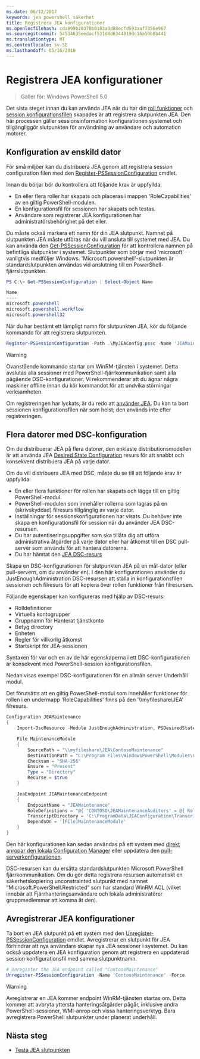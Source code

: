 ```yaml
---
ms.date: 06/12/2017
keywords: jea powershell säkerhet
title: Registrera JEA konfigurationer
ms.openlocfilehash: cda899b20378b0183a3d88ecfd593aaf7356e967
ms.sourcegitcommit: 54534635eedacf531d8d6344019dc16a50b8b441
ms.translationtype: MT
ms.contentlocale: sv-SE
ms.lasthandoff: 05/16/2018
---
```

# <a name="registering-jea-configurations"></a>Registrera JEA konfigurationer

> Gäller för: Windows PowerShell 5.0

Det sista steget innan du kan använda JEA när du har din [roll funktioner](role-capabilities.md) och [session konfigurationsfilen](session-configurations.md) skapades är att registrera slutpunkten JEA.
Den här processen gäller sessionsinformation konfigurationen systemet och tillgängliggör slutpunkten för användning av användare och automation motorer.

## <a name="single-machine-configuration"></a>Konfiguration av enskild dator

För små miljöer kan du distribuera JEA genom att registrera session configuration filen med den [Register-PSSessionConfiguration](https://msdn.microsoft.com/powershell/reference/5.1/microsoft.powershell.core/register-pssessionconfiguration) cmdlet.

Innan du börjar bör du kontrollera att följande krav är uppfyllda:
- En eller flera roller har skapats och placeras i mappen 'RoleCapabilities' av en giltig PowerShell-modulen.
- En konfigurationsfil för sessionen har skapats och testas.
- Användare som registrerar JEA konfigurationen har administratörsbehörighet på det eller.

Du måste också markera ett namn för din JEA slutpunkt.
Namnet på slutpunkten JEA måste utföras när du vill ansluta till systemet med JEA.
Du kan använda den [Get-PSSessionConfiguration](https://msdn.microsoft.com/powershell/reference/5.1/microsoft.powershell.core/get-pssessionconfiguration) för att kontrollera namnen på befintliga slutpunkter i systemet.
Slutpunkter som börjar med 'microsoft' vanligtvis medföljer Windows.
'Microsoft.powershell'-slutpunkten är standardslutpunkten användas vid anslutning till en PowerShell-fjärrslutpunkten.

```powershell
PS C:\> Get-PSSessionConfiguration | Select-Object Name

Name
----
microsoft.powershell
microsoft.powershell.workflow
microsoft.powershell32
```

När du har bestämt ett lämpligt namn för slutpunkten JEA, kör du följande kommando för att registrera slutpunkten.

```powershell
Register-PSSessionConfiguration -Path .\MyJEAConfig.pssc -Name 'JEAMaintenance' -Force
```

> [!WARNING]
> Ovanstående kommando startar om WinRM-tjänsten i systemet.
> Detta avslutas alla sessioner med PowerShell-fjärrkommunikation samt alla pågående DSC-konfigurationer.
> Vi rekommenderar att du ägnar några maskiner offline innan du kör kommandot för att undvika störningar verksamheten.

Om registreringen har lyckats, är du redo att [använder JEA](using-jea.md).
Du kan ta bort sessionen konfigurationsfilen när som helst; den används inte efter registreringen.

## <a name="multi-machine-configuration-with-dsc"></a>Flera datorer med DSC-konfiguration

Om du distribuerar JEA på flera datorer, den enklaste distributionsmodellen är att använda JEA [Desired State Configuration](https://msdn.microsoft.com/en-us/powershell/dsc/overview) resurs för att snabbt och konsekvent distribuera JEA på varje dator.

Om du vill distribuera JEA med DSC, måste du se till att följande krav är uppfyllda:
- En eller flera funktioner för rollen har skapats och lägga till en giltig PowerShell-modul.
- PowerShell-modulen som innehåller rollerna som lagras på en (skrivskyddad) filresurs tillgänglig av varje dator.
- Inställningar för sessionskonfigurationen har visats. Du behöver inte skapa en konfigurationsfil för session när du använder JEA DSC-resursen.
- Du har autentiseringsuppgifter som ska tillåta dig att utföra administrativa åtgärder på varje dator eller har åtkomst till en DSC pull-server som används för att hantera datorerna.
- Du har hämtat den [JEA DSC-resurs](https://github.com/PowerShell/JEA/tree/master/DSC%20Resource)

Skapa en DSC-konfigurationen för slutpunkten JEA på en mål-dator (eller pull-servern, om du använder en).
I den här konfigurationen använder du JustEnoughAdministration DSC-resursen att ställa in konfigurationsfilen sessionen och filresurs för att kopiera över rollen funktioner från filresursen.

Följande egenskaper kan konfigureras med hjälp av DSC-resurs:
- Rolldefinitioner
- Virtuella kontogrupper
- Gruppnamn för Hanterat tjänstkonto
- Betyg directory
- Enheten
- Regler för villkorlig åtkomst
- Startskript för JEA-sessionen

Syntaxen för var och en av de här egenskaperna i ett DSC-konfigurationen är konsekvent med PowerShell-session konfigurationsfilen.

Nedan visas exempel DSC-konfigurationen för en allmän server Underhåll modul.

Det förutsätts att en giltig PowerShell-modul som innehåller funktioner för rollen i en undermapp 'RoleCapabilities' finns på den '\\\\myfileshare\\JEA' filresurs.


```powershell
Configuration JEAMaintenance
{
    Import-DscResource -Module JustEnoughAdministration, PSDesiredStateConfiguration

    File MaintenanceModule
    {
        SourcePath = "\\myfileshare\JEA\ContosoMaintenance"
        DestinationPath = "C:\Program Files\WindowsPowerShell\Modules\ContosoMaintenance"
        Checksum = "SHA-256"
        Ensure = "Present"
        Type = "Directory"
        Recurse = $true
    }

    JeaEndpoint JEAMaintenanceEndpoint
    {
        EndpointName = "JEAMaintenance"
        RoleDefinitions = "@{ 'CONTOSO\JEAMaintenanceAuditors' = @{ RoleCapabilities = 'GeneralServerMaintenance-Audit' }; 'CONTOSO\JEAMaintenanceAdmins' = @{ RoleCapabilities = 'GeneralServerMaintenance-Audit', 'GeneralServerMaintenance-Admin' } }"
        TranscriptDirectory = 'C:\ProgramData\JEAConfiguration\Transcripts'
        DependsOn = '[File]MaintenanceModule'
    }
}
```

Den här konfigurationen kan sedan användas på ett system med [direkt anropar den lokala Configuration Manager](https://msdn.microsoft.com/en-us/powershell/dsc/metaconfig) eller uppdatera den [pull-serverkonfigurationen](https://msdn.microsoft.com/en-us/powershell/dsc/pullserver).

DSC-resursen kan du ersätta standardslutpunkten Microsoft.PowerShell fjärrkommunikation.
Om du gör detta registrera resursen automatiskt en säkerhetskopiering unconstrainted slutpunkt med namnet ”Microsoft.PowerShell.Restricted” som har standard WinRM ACL (vilket innebär att Fjärrhanteringsanvändare och lokala administratörer gruppmedlemmar att komma åt den).

## <a name="unregistering-jea-configurations"></a>Avregistrerar JEA konfigurationer

Ta bort en JEA slutpunkt på ett system med den [Unregister-PSSessionConfiguration](https://msdn.microsoft.com/powershell/reference/5.1/microsoft.powershell.core/Unregister-PSSessionConfiguration) cmdlet.
Avregistrerar en slutpunkt för JEA förhindrar att nya användare skapar nya JEA sessioner i systemet.
Du kan också uppdatera en JEA konfiguration genom att registrera en uppdaterad session konfigurationsfil med samma slutpunktnamn.

```powershell
# Unregister the JEA endpoint called "ContosoMaintenance"
Unregister-PSSessionConfiguration -Name 'ContosoMaintenance' -Force
```

> [!WARNING]
> Avregistrerar en JEA kommer endpoint WinRM-tjänsten startas om.
> Detta kommer att avbryta yttersta hanteringsåtgärder pågår, inklusive andra PowerShell-sessioner, WMI-anrop och vissa hanteringsverktyg.
> Bara avregistrera PowerShell slutpunkter under planerat underhåll.

## <a name="next-steps"></a>Nästa steg

- [Testa JEA slutpunkten](using-jea.md)
